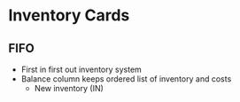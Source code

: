 # Inventory Cards
## FIFO
- First in first out inventory system
- Balance column keeps ordered list of inventory and costs
	- New inventory (IN) 